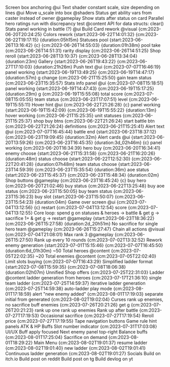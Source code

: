 Screen box anchoring @ui
Text shader constant scale, size depending on lines @ui
Move u_scale into box @shaders
Status get ability vars from caster instead of owner @gameplay
Show stats after status on card
Parallel hero ratings run with discrepancy test @content
API for data structs: clear()
Stats panel working in battle (?) @ui
Build
    Card rework @visual {cm:2023-06-20T20:24:25}
    Colors rework {start:2023-06-22T14:01:32} {cm:2023-06-22T19:17:15} {duration:05h15m}
    Statuses pool {start:2023-06-26T13:16:42} {c} {cm:2023-06-26T14:55:03} {duration:01h38m}
        pool take {cm:2023-06-26T14:51:31}
        rarity display {cm:2023-06-26T14:51:25}
    Shop reroll {start:2023-06-28T13:10:37} {cm:2023-06-28T13:34:04} {duration:23m}
    Gallery {start:2023-06-26T19:43:22} {cm:2023-06-27T17:10:03} {duration:21h26m}
    Push text @ui {cm:2023-07-07T16:46:19}
        panel working {start:2023-06-19T13:49:25} {cm:2023-06-19T14:47:17} {duration:57m}
        g change {cm:2023-06-21T15:25:50}
        gain team status {cm:2023-06-23T15:35:57}
    Stats info panel @ui {cm:2023-07-08T15:18:51}
        panel working {start:2023-06-19T14:47:43} {cm:2023-06-19T15:17:25} {duration:29m}
        g {cm:2023-06-19T15:55:08}
        total score {cm:2023-07-08T15:05:55}
        team status {cm:2023-06-23T17:07:51}
        level {cm:2023-06-19T15:55:11}
    Hover hint @ui {cm:2023-06-22T21:26:28} {c}
        panel working {start:2023-06-19T15:42:09} {cm:2023-06-19T15:55:22} {duration:13m}
        hover working {cm:2023-06-21T15:25:35}
        unit statuses {cm:2023-06-21T15:25:37}
        shop buy btns {cm:2023-06-22T21:26:24}
        start battle btn {cm:2023-06-22T21:26:24}
        definitions {cm:2023-06-21T15:25:41}
    Alert text @ui {cm:2023-07-07T16:45:44}
        battle end {start:2023-06-23T18:37:12} {cm:2023-06-23T19:09:45} {duration:32m}
    Alert cards @ui {start:2023-06-20T13:59:26} {cm:2023-06-23T16:45:35} {duration:3d_02h46m} {c}
        panel working {cm:2023-06-20T16:34:39}
        hero buy {cm:2023-06-20T16:34:41}
        enemy choose {start:2023-06-21T15:31:58} {cm:2023-06-21T16:20:26} {duration:48m}
        status choose {start:2023-06-22T12:52:30} {cm:2023-06-22T20:41:28} {duration:07h48m}
        team status choose {start:2023-06-23T14:59:39} {cm:2023-06-23T15:35:54} {duration:36m}
        aoe status {start:2023-06-23T15:45:37} {cm:2023-06-23T15:48:34} {duration:02m}
    Shop buttons @gameplay {cm:2023-06-23T16:45:24} {c}
        buy hero {cm:2023-06-20T21:02:46}
        buy status {cm:2023-06-22T13:25:48}
        buy aoe status {cm:2023-06-23T15:50:05}
        buy team status {cm:2023-06-23T15:36:23}
        buy slot {start:2023-06-23T15:50:07} {cm:2023-06-23T15:54:23} {duration:04m}
    Game over screen @ui {cm:2023-07-04T13:12:56} {c}
        restart {cm:2023-07-04T13:12:54}
        score {cm:2023-07-04T13:12:55}
    Core loop: spend g on statuses & heroes -> battle & get g -> sacrifice 1+ & get g -> restart @gameplay {start:2023-06-23T18:36:22} {cm:2023-06-26T15:27:58} {duration:2d_20h51m}
    No sacrifice for single hero team @gameplay {cm:2023-06-26T15:27:47}
    Chain all actions @visual {cm:2023-07-04T21:08:01}
    Max rank 3 @gameplay {cm:2023-06-26T15:27:50}
    Rank up every 10 rounds {cm:2023-07-02T13:32:52}
    Rework enemy generation {start:2023-07-01T15:15:46} {cm:2023-07-07T16:45:50} {duration:6d_01h30m}
    ~50 Total heroes @content {cm:2023-07-05T22:02:35}
    ~20 Total enemies @content {cm:2023-07-05T22:02:40}
    Limit slots buying {cm:2023-07-07T16:43:29}
    Simplified ladder format {start:2023-07-08T15:59:35} {cm:2023-07-08T18:06:38} {duration:02h07m}
    Unnified Shop offers {cm:2023-07-25T22:31:03}
    Ladder @content
        ladder generation from heroes {cm:2023-07-17T21:36:10}
        single team ladder {cm:2023-07-25T14:59:37}
        iterative ladder generation {cm:2023-07-25T14:59:38}
        auto-ladder play mode {cm:2023-08-01T17:18:59}
        alert "new enemy added" {cm:2023-08-01T17:19:03}
        separate initial from generated {cm:2023-08-02T19:02:04}
    Curses
        rank up enemies, no sacrifice
        buff enemies {cm:2023-07-26T20:21:26}
        get g {cm:2023-07-26T20:21:23}
        rank up one
        rank up enemies
    Rank up after battle {cm:2023-07-27T17:19:53}
    Occasional sacrifice {cm:2023-07-27T17:19:54}
    Reroll price {cm:2023-07-27T17:19:55}
    Tape navigation buttons
    Game rule hint panels
        ATK & HP
        Buffs
    Slot number indicator {cm:2023-07-31T17:03:08}
    UI/UX
        Buff apply focused
        Next enemy panel top-right
    Balance buffs {cm:2023-08-01T17:25:04}
    Sacrifice on demand {cm:2023-08-01T18:29:22}
    Main Menu {cm:2023-08-02T19:01:37}
        resume ladder {cm:2023-08-02T19:01:40}
        new ladder {cm:2023-08-02T19:01:41}
    Continuous ladder generation {cm:2023-08-02T19:01:27}
Socials
    Build on itch.io
    Build post on reddit
    Build post on tg
    Build devlog on yt
